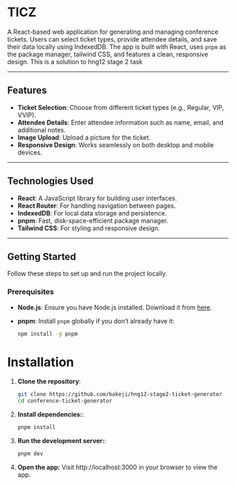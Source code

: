 # TICZ

A React-based web application for generating and managing conference tickets. Users can select ticket types, provide attendee details, and save their data locally using IndexedDB. The app is built with React, uses `pnpm` as the package manager, tailwind CSS, and features a clean, responsive design. This is a solution to hng12 stage 2 task

---

## Features

- **Ticket Selection**: Choose from different ticket types (e.g., Regular, VIP, VVIP).
- **Attendee Details**: Enter attendee information such as name, email, and additional notes.
- **Image Upload**: Upload a picture for the ticket.
- **Responsive Design**: Works seamlessly on both desktop and mobile devices.

---

## Technologies Used

- **React**: A JavaScript library for building user interfaces.
- **React Router**: For handling navigation between pages.
- **IndexedDB**: For local data storage and persistence.
- **pnpm**: Fast, disk-space-efficient package manager.
- **Tailwind CSS**: For styling and responsive design.

---

## Getting Started

Follow these steps to set up and run the project locally.

### Prerequisites

- **Node.js**: Ensure you have Node.js installed. Download it from [here](https://nodejs.org/).
- **pnpm**: Install `pnpm` globally if you don’t already have it:

  ```bash
  npm install -g pnpm

# Installation

1. **Clone the repository**:

   ```bash
   git clone https://github.com/bakeji/hng12-stage2-ticket-generator
   cd conference-ticket-generator

2. **Install dependencies:**:

   ```bash
   pnpm install

3. **Run the development server:**:

   ```bash
   pnpm dev

4. **Open the app:**
Visit http://localhost:3000 in your browser to view the app.